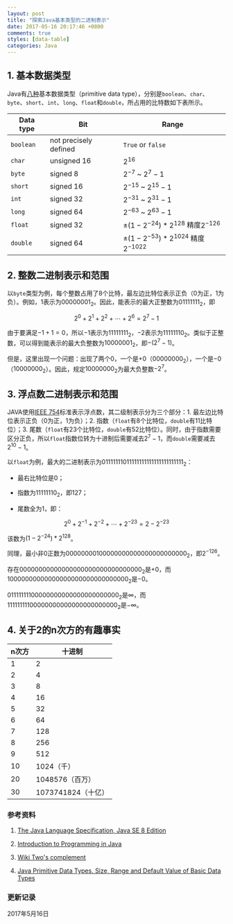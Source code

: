 ```yaml
---
layout: post
title: "探索Java基本类型的二进制表示"
date: 2017-05-16 20:17:46 +0800
comments: true
styles: [data-table]
categories: Java
---
```


## 1. 基本数据类型 ##

Java有[八种](https://docs.oracle.com/javase/specs/jls/se8/html/jls-4.html#jls-4.2)基本数据类型（primitive data type），分别是`boolean`、`char`、`byte`、`short`、`int`、`long`、`float`和`double`，所占用的比特数如下表所示。

<!--more-->

| Data type | Bit                   | Range                       |
|-----------|-----------------------|-----------------------------|
| `boolean` | not precisely defined | `True` or `false`           |
| `char`    | unsigned 16           | $2^{16}$                    |
| `byte`    | signed 8              | $2^{-7}$ ~ $2^7-1$          |
| `short`   | signed 16             | $2^{-15}$ ~ $2^{15}-1$      |
| `int`     | signed 32             | $2^{-31}$ ~ $2^{31}-1$      |
| `long`    | signed 64             | $2^{-63}$ ~ $2^{63}-1$      |
| `float`   | signed 32             | $\pm (1-2^{-24}) * 2^{128}$ 精度$2^{-126}$   |
| `double`  | signed 64             | $\pm (1-2^{-53}) * 2^{1024}$ 精度$2^{-1022}$ |


## 2. 整数二进制表示和范围 ##

以`byte`类型为例，每个整数占用了8个比特，最左边比特位表示正负（0为正，1为负）。例如，$1$表示为$0000 0001_2$。因此，能表示的最大正整数为$0111 1111_2$，即

$$
2^0 + 2^1 + 2^2 + \cdots + 2^6 = 2^7 - 1
$$

由于要满足$-1 + 1 = 0$，所以$-1$表示为$1111 1111_2$，$-2$表示为$1111 1110_2$。类似于正整数，可以得到能表示的最大负整数为$1000 0001_2$，即$-(2^7 - 1)$。

但是，这里出现一个问题：出现了两个0，一个是$+0$（$0000 0000_2$），一个是$-0$（$1000 0000_2$）。因此，规定$1000 0000_2$为最大负整数$-2^7$。

## 3. 浮点数二进制表示和范围 ##

JAVA使用[IEEE 754](https://en.wikipedia.org/wiki/IEEE_floating_point)标准表示浮点数，其二级制表示分为三个部分：1. 最左边比特位表示正负（0为正，1为负）；2. 指数（`float`有8个比特位，`double`有11比特位）；3. 尾数（`float`有23个比特位，`double`有52比特位）。同时，由于指数需要区分正负，所以`float`指数位转为十进制后需要减去$2^7-1$，而`double`需要减去$2^{10}-1$。

以`float`为例，最大的二进制表示为$0 11111110 11111111111111111111111_2$：

* 最右比特位是0；

* 指数为$1111 1110_2$，即$127$；

* 尾数全为1，即：

$$
2^0 + 2^{-1} + 2^{-2} + \cdots + 2^{-23} = 2-2^{-23}
$$

该数为$(1-2^{-24}) * 2^{128}$。

同理，最小非0正数为$0 00000001 00000000000000000000000_2$，即$2^{-126}$。

存在$0 00000000 00000000000000000000000_2$是$+0$，而$1 00000000 00000000000000000000000_2$是$-0$。

$0 11111111 00000000000000000000000_2$是$\infty$，而$1 11111111 00000000000000000000000_2$是$-\infty$。



## 4. 关于2的n次方的有趣事实 ##

| n次方 |             十进制 |
|-------|--------------------|
|     1 |                  2 |
|     2 |                  4 |
|     3 |                  8 |
|     4 |                 16 |
|     5 |                 32 |
|     6 |                 64 |
|     7 |                128 |
|     8 |                256 |
|     9 |                512 |
|    10 |         1024（千） |
|    20 |    1048576（百万） |
|    30 | 1073741824（十亿） |


### 参考资料 ###

1. [The Java Language Specification, Java SE 8 Edition](https://docs.oracle.com/javase/specs/index.html) 

2. [Introduction to Programming in Java](http://introcs.cs.princeton.edu/java/home/)

3. [Wiki Two's complement](https://en.wikipedia.org/wiki/Two's_complement) 

4. [Java Primitive Data Types. Size, Range and Default Value of Basic Data Types](http://cs-fundamentals.com/java-programming/java-primitive-data-types.php) 



### 更新记录 ###

2017年5月16日
